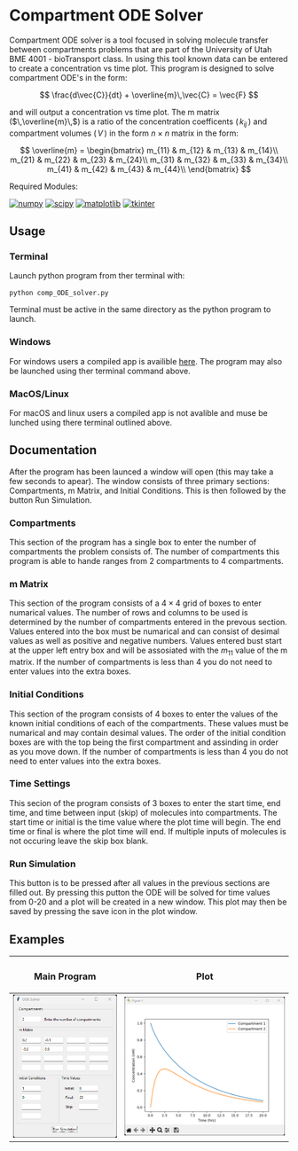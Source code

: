 # Compartment ODE Solver

Compartment ODE solver is a tool focused in solving molecule transfer between compartments problems that are part of the University of Utah BME 4001 - bioTransport class. In using this tool known data can be entered to create a concentration vs time plot. This program is designed to solve compartment ODE's in the form:

$$ \frac{d\vec{C}}{dt} + \overline{m}\,\vec{C} = \vec{F} $$

and will output a concentration vs time plot. The m matrix ($\,\overline{m}\,$) is a ratio of the concentration coefficents ($\,k_{ij}\,$) and compartment volumes ($\,V\,$) in the form $n \times n$ matrix in the form:

$$
\overline{m} =
\begin{bmatrix}
m_{11} & m_{12} & m_{13} & m_{14}\\
m_{21} & m_{22} & m_{23} & m_{24}\\
m_{31} & m_{32} & m_{33} & m_{34}\\
m_{41} & m_{42} & m_{43} & m_{44}\\
\end{bmatrix}
$$

Required Modules:
<br/>

[![numpy](https://img.shields.io/badge/numpy-1.26.0-blue)](https://numpy.org/)
[![scipy](https://img.shields.io/badge/scipy-1.11.4-blue)](https://scipy.org/)
[![matplotlib](https://img.shields.io/badge/matplotlib-3.8-blue)](https://matplotlib.org/)
[![tkinter](https://img.shields.io/badge/tkinter-3.12.1-blue)](https://docs.python.org/3/library/tkinter.html)

## Usage

### Terminal

Launch python program from ther terminal with:

```
python comp_ODE_solver.py
```

Terminal must be active in the same directory as the python program to launch.

### Windows

For windows users a compiled app is availible [here](comp_ODE_TK.exe). The program may also be launched using ther terminal command above.

### MacOS/Linux

For macOS and linux users a compiled app is not avalible and muse be lunched using there terminal outlined above.

## Documentation

After the program has been launced a window will open (this may take a few seconds to apear). The window consists of three primary sections: Compartments, m Matrix, and Initial Conditions. This is then followed by the button Run Simulation.

### Compartments

This section of the program has a single box to enter the number of compartments the problem consists of. The number of compartments this program is able to hande ranges from 2 compartments to 4 compartments.

### m Matrix

This section of the program consists of a $4 \times 4$ grid of boxes to enter numarical values. The number of rows and columns to be used is determined by the number of compartments entered in the prevous section. Values entered into the box must be numarical and can consist of desimal values as well as positive and negative numbers. Values entered bust start at the upper left entry box and will be assosiated with the $m_{11}$ value of the m matrix. If the number of compartments is less than 4 you do not need to enter values into the extra boxes.

### Initial Conditions

This section of the program consists of 4 boxes to enter the values of the known initial conditions of each of the compartments. These values must be numarical and may contain desimal values. The order of the initial condition boxes are with the top being the first compartment and assinding in order as you move down. If the number of compartments is less than 4 you do not need to enter values into the extra boxes.

### Time Settings
This secion of the program consists of 3 boxes to enter the start time, end time, and time between input (skip) of molecules into compartments. The start time or initial is the time value where the plot time will begin. The end time or final is where the plot time will end. If multiple inputs of molecules is not occuring leave the skip box blank.

### Run Simulation

This button is to be pressed after all values in the previous sections are filled out. By pressing this putton the ODE will be solved for time values from 0-20 and a plot will be created in a new window. This plot may then be saved by pressing the save icon in the plot window.

## Examples

|               <h3>Main Program</h3>                |              <h3>Plot</h3>              |
| :------------------------------------------------: | :-------------------------------------: |
| ![Main Program Example Image](program_example.png) | ![Plot Example Image](plot_example.png) |
